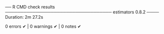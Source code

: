 ── R CMD check results ─────────────────────────────────── estimators 0.8.2 ────
Duration: 2m 27.2s

0 errors ✔ | 0 warnings ✔ | 0 notes ✔
